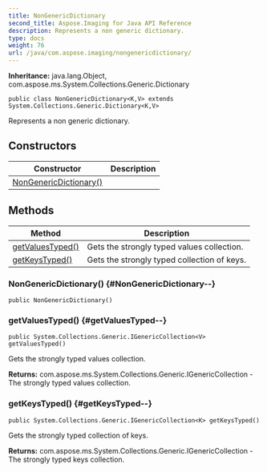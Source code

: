 ```yaml
---
title: NonGenericDictionary
second_title: Aspose.Imaging for Java API Reference
description: Represents a non generic dictionary.
type: docs
weight: 76
url: /java/com.aspose.imaging/nongenericdictionary/
---
```

**Inheritance:**
java.lang.Object, com.aspose.ms.System.Collections.Generic.Dictionary
```
public class NonGenericDictionary<K,V> extends System.Collections.Generic.Dictionary<K,V>
```

Represents a non generic dictionary.
## Constructors

| Constructor | Description |
| --- | --- |
| [NonGenericDictionary()](#NonGenericDictionary--) |  |
## Methods

| Method | Description |
| --- | --- |
| [getValuesTyped()](#getValuesTyped--) | Gets the strongly typed values collection. |
| [getKeysTyped()](#getKeysTyped--) | Gets the strongly typed collection of keys. |
### NonGenericDictionary() {#NonGenericDictionary--}
```
public NonGenericDictionary()
```


### getValuesTyped() {#getValuesTyped--}
```
public System.Collections.Generic.IGenericCollection<V> getValuesTyped()
```


Gets the strongly typed values collection.

**Returns:**
com.aspose.ms.System.Collections.Generic.IGenericCollection<V> - The strongly typed values collection.
### getKeysTyped() {#getKeysTyped--}
```
public System.Collections.Generic.IGenericCollection<K> getKeysTyped()
```


Gets the strongly typed collection of keys.

**Returns:**
com.aspose.ms.System.Collections.Generic.IGenericCollection<K> - The strongly typed keys collection.
